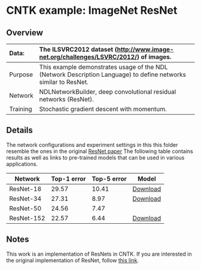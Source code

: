 # CNTK example: ImageNet ResNet 

## Overview

|Data:     |The ILSVRC2012 dataset (http://www.image-net.org/challenges/LSVRC/2012/) of images.
|:---------|:---
|Purpose   |This example demonstrates usage of the NDL (Network Description Language) to define networks similar to ResNet.
|Network   |NDLNetworkBuilder, deep convolutional residual networks (ResNet).
|Training  |Stochastic gradient descent with momentum.

## Details
The network configurations and experiment settings in this this folder resemble the ones in the original [ResNet paper](http://arxiv.org/abs/1512.03385)
The following table contains results as well as links to pre-trained models that can be used in various applications.

| Network       | Top-1 error | Top-5 error | Model
| ------------- | ----------- | ----------- | ----------
| ResNet-18     | 29.57       | 10.41       | [Download](https://www.cntk.ai/resnet/ResNet_18.model)
| ResNet-34     | 27.31       | 8.97        | [Download](https://www.cntk.ai/resnet/ResNet_34.model)
| ResNet-50     | 24.56       | 7.47        |
| ResNet-152    | 22.57       | 6.44        | [Download](https://www.cntk.ai/resnet/ResNet_152.model)

## Notes
This work is an implementation of ResNets in CNTK. If you are interested in the original implementation of ResNet, follow [this link](https://github.com/KaimingHe/deep-residual-networks).